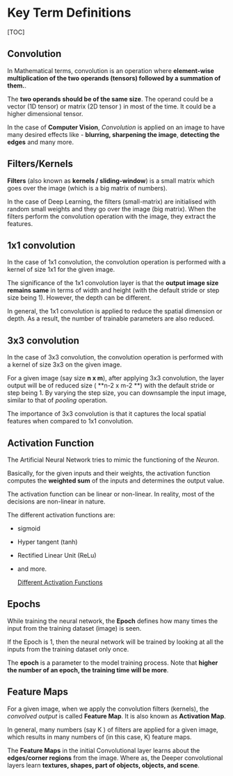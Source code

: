 

# Key Term Definitions



[TOC]

## Convolution

In Mathematical terms, convolution is an operation where **element-wise multiplication of the two operands (tensors) followed by a summation of them.**.

The **two operands should be of the same size**. The operand could be a vector (1D tensor) or matrix (2D tensor )  in most of the time. It could be a higher dimensional tensor.

In the case of **Computer Vision**, *Convolution* is applied on an image to have many desired effects like - **blurring, sharpening the image**, **detecting the edges** and many more.



## Filters/Kernels

**Filters** (also known as **kernels / sliding-window**) is a small matrix which goes over the image (which is a big matrix of numbers).

In the case of Deep Learning, the filters (small-matrix) are initialised with random small weights and they go over the image (big matrix). When the filters perform the convolution operation with the image, they extract the features.



## 1x1 convolution

In the case of 1x1 convolution, the convolution operation is performed with a kernel of size 1x1 for the given image.

The significance of the 1x1 convolution layer is that the **output image size remains same** in terms of width and height (with the default stride or step size being 1). However, the depth can be different.

In general, the 1x1 convolution is applied to reduce the spatial dimension or depth. As a result, the number of trainable parameters are also reduced.



## 3x3 convolution

In the case of 3x3 convolution, the convolution operation is performed with a kernel of size 3x3 on the given image.

For a given image (say size **n x m**), after applying 3x3 convolution, the layer output will be of reduced size ( **n-2 x m-2 **) with the default stride or step being 1. By varying the step size, you can downsample the input image, similar to that of *pooling* operation.

The importance of 3x3 convolution is that it captures the local spatial features when compared to 1x1 convolution.



## Activation Function

The Artificial Neural Network tries to mimic the functioning of the *Neuron*. 

Basically, for the given inputs and their weights, the activation function computes the **weighted sum** of the inputs and determines the output value. 

The activation function can be linear or non-linear. In reality, most of the decisions are non-linear in nature.

The different activation functions are:

 * sigmoid

 * Hyper tangent (tanh)

 * Rectified Linear Unit (ReLu) 

 * and more.

   [Different Activation Functions](https://goo.gl/images/sUp74c)

    

## Epochs

While training the neural network, the **Epoch** defines how many times the input from the training dataset (image) is seen.

If the Epoch is 1, then the neural network will be trained by looking at all the inputs from the training dataset only once.

The **epoch** is a parameter to the model training process. Note that **higher the number of an epoch, the training time will be more**.



## Feature Maps

For a given image, when we apply the convolution filters (kernels), the *convolved output* is called  **Feature Map**. It is also known as **Activation Map**.

In general, many numbers (say K ) of filters are applied for a given image, which results in many numbers of (in this case, K) feature maps. 

The **Feature Maps** in the initial Convolutional layer learns about the **edges/corner regions** from the image. Where as, the Deeper convolutional layers learn **textures, shapes, part of objects, objects, and scene**.


